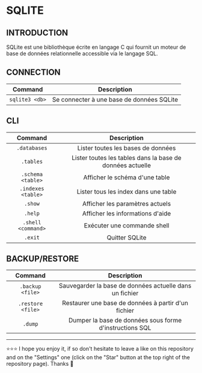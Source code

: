 # SQLITE

## INTRODUCTION
SQLite est une bibliothèque écrite en langage C qui fournit un moteur de base de données relationnelle accessible via le langage SQL.

## CONNECTION
| Command | Description |
| :---: | :---: |
| `sqlite3 <db>` | Se connecter à une base de données SQLite |

## CLI
| Command | Description |
| :---: | :---: |
| `.databases` | Lister toutes les bases de données |
| `.tables` | Lister toutes les tables dans la base de données actuelle |
| `.schema <table>` | Afficher le schéma d'une table |
| `.indexes <table>` | Lister tous les index dans une table |
| `.show` | Afficher les paramètres actuels |
| `.help` | Afficher les informations d'aide |
| `.shell <command>` | Exécuter une commande shell |
| `.exit` | Quitter SQLite |

## BACKUP/RESTORE
| Command | Description |
| :---: | :---: |
| `.backup <file>` | Sauvegarder la base de données actuelle dans un fichier |
| `.restore <file>` | Restaurer une base de données à partir d'un fichier |
| `.dump` | Dumper la base de données sous forme d'instructions SQL |

***

⭐⭐⭐ I hope you enjoy it, if so don't hesitate to leave a like on this repository and on the "Settings" one (click on the "Star" button at the top right of the repository page). Thanks 🤗
